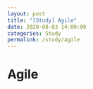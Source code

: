 ```yaml
---
layout: post
title: "[Study] Agile"
date: 2020-08-03 14:00:00
categories: Study
permalink: /study/agile
---
```


# Agile

> 
